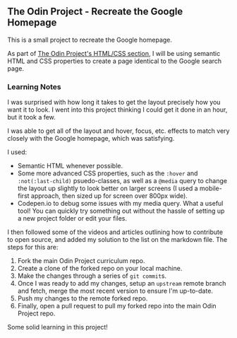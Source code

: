 ## The Odin Project - Recreate the Google Homepage ##

This is a small project to recreate the Google homepage.

As part of [The Odin Project's HTML/CSS section](https://www.theodinproject.com/courses/web-development-101/lessons/html-css#assignment), I will be using semantic HTML and CSS properties to create a page identical to the Google search page.

### Learning Notes ###

I was surprised with how long it takes to get the layout precisely how you want it to look. I went into this project thinking I could get it done in an hour, but it took a few.

I was able to get all of the layout and hover, focus, etc. effects to  match very closely with the Google homepage, which was satisfying.

I used:
* Semantic HTML whenever possible.
* Some more advanced CSS properties, such as the `:hover` and `:not(:last-child)` psuedo-classes, as well as a `@media` query to change the layout up slightly to look better on larger screens (I used a mobile-first approach, then sized up for screen over 800px wide).
* Codepen.io to debug some issues with my media query. What a useful tool! You can quickly try something out without the hassle of setting up a new project folder or edit your files.

I then followed some of the videos and articles outlining how to contribute to open source, and added my solution to the list on the markdown file.
The steps for this are:
1. Fork the main Odin Project curriculum repo.
2. Create a clone of the forked repo on your local machine.
3. Make the changes through a series of `git commit`s.
4. Once I was ready to add my changes, setup an `upstream` remote branch and fetch, merge the most recent version to ensure I'm up-to-date.
5. Push my changes to the remote forked repo.
6. Finally, open a pull request to pull my forked repo into the main Odin Project repo.

Some solid learning in this project!